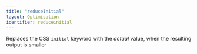 ```yaml
---
title: "reduceInitial"
layout: Optimisation
identifier: reduceinitial
---
```


<!-- This file was automatically generated. -->


Replaces the CSS `initial` keyword with the *actual* value, when the
resulting output is smaller

